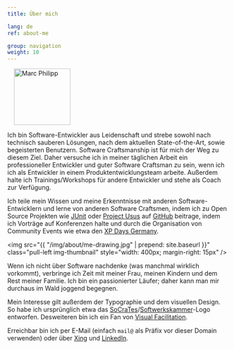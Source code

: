 ```yaml
---
title: Über mich

lang: de
ref: about-me

group: navigation
weight: 10
---
```


<img src="https://secure.gravatar.com/avatar/956c7d246841e8507a1e1b96842994db?s=256" alt="Marc Philipp" class="pull-right img-circle" style="margin-left: 15px; width:128px; height:128px;" />

Ich bin Software-Entwickler aus Leidenschaft und strebe sowohl nach technisch sauberen Lösungen, nach dem aktuellen State-of-the-Art, sowie begeisterten Benutzern. Software Craftsmanship ist für mich der Weg zu diesem Ziel. Daher versuche ich in meiner täglichen Arbeit ein professioneller Entwickler und guter Software Craftsman zu sein, wenn ich ich als Entwickler in einem Produktentwicklungsteam arbeite. Außerdem halte ich Trainings/Workshops für andere Entwickler und stehe als Coach zur Verfügung.

Ich teile mein Wissen und meine Erkenntnisse mit anderen Software-Entwicklern und lerne von anderen Software Craftsmen, indem ich zu Open Source Projekten wie [JUnit](http://junit.org) oder [Project Usus](http://projectusus.org) auf [GitHub](http://www.github.com/marcphilipp) beitrage, indem ich Vorträge auf Konferenzen halte und durch die Organisation von Community Events wie etwa den [XP Days Germany](http://www.xpdays.de).

<img src="{{ "/img/about/me-drawing.jpg" | prepend: site.baseurl }}" class="pull-left img-thumbnail" style="width: 400px; margin-right: 15px" />

Wenn ich nicht über Software nachdenke (was manchmal wirklich vorkommt), verbringe ich Zeit mit meiner Frau, meinen Kindern und dem Rest meiner Familie. Ich bin ein passionierter Läufer; daher kann man mir durchaus im Wald joggend begegnen.

Mein Interesse gilt außerdem der Typographie und dem visuellen Design. So habe ich ursprünglich etwa das [SoCraTes](http://www.socrates-conference.de)/[Softwerkskammer](http://www.softwerkskammer.org)-Logo entworfen. Desweiteren bin ich ein Fan von [Visual Facilitation](http://www.kommunikationslotsen.de/visual-facilitating/).

Erreichbar bin ich per E-Mail (einfach `mail@` als Präfix vor dieser Domain verwenden) oder über [Xing](https://www.xing.com/profile/Marc_Philipp9) und [LinkedIn](http://www.linkedin.com/in/marcphilipp).
